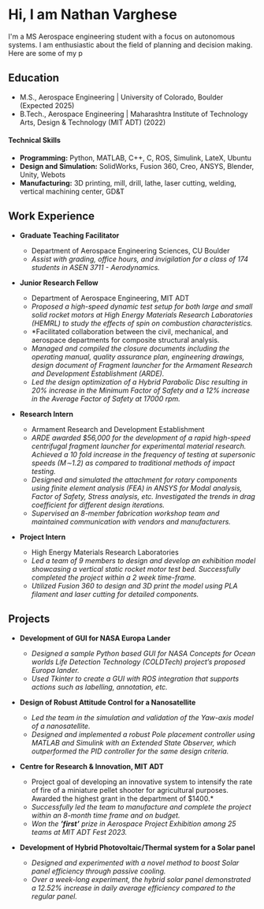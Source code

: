 

# Hi, I am Nathan Varghese

I'm a MS Aerospace engineering student with a focus on autonomous systems. I am enthusiastic about the field of planning and decision making. Here are some of my p


## Education
- M.S., Aerospace Engineering	| University of Colorado, Boulder (Expected 2025) 			        		
- B.Tech., Aerospace Engineering | Maharashtra Institute of Technology Arts, Design & Technology (MIT ADT) (2022)

#### Technical Skills 
- **Programming:** Python, MATLAB, C++, C, ROS, Simulink, LateX, Ubuntu
- **Design and Simulation:** SolidWorks, Fusion 360, Creo, ANSYS, Blender, Unity, Webots
- **Manufacturing:** 3D printing, mill, drill, lathe, laser cutting, welding, vertical machining center, GD&T

## Work Experience
- **Graduate Teaching Facilitator**
  - Department of Aerospace Engineering Sciences, CU Boulder
  - *Assist with grading, office hours, and invigilation for a class of 174 students in ASEN 3711 - Aerodynamics.*

- **Junior Research Fellow**
  - Department of Aerospace Engineering, MIT ADT
  - *Proposed a high-speed dynamic test setup for both large and small solid rocket motors at High Energy Materials Research Laboratories (HEMRL) to study the effects of spin on combustion characteristics.*
  - *Facilitated collaboration between the civil, mechanical, and aerospace departments for composite structural analysis.
  - *Managed and compiled the closure documents including the operating manual, quality assurance plan, engineering drawings, design document of Fragment launcher for the Armament Research and Development Establishment (ARDE).*
  -  *Led the design optimization of a Hybrid Parabolic Disc resulting in 20% increase in the Minimum Factor of Safety and a 12% increase in the Average Factor of Safety at 17000 rpm.*


- **Research Intern**
  - Armament Research and Development Establishment
  - *ARDE awarded $56,000 for the development of a rapid high-speed centrifugal fragment launcher for experimental material research. Achieved a 10 fold increase in the frequency of testing at supersonic speeds (M∼1.2) as compared to traditional methods of impact testing.*
  - *Designed and simulated the attachment for rotary components using finite element analysis (FEA) in ANSYS for Modal analysis, Factor of Safety, Stress analysis, etc. Investigated the trends in drag coefficient for different design iterations.*
  - *Supervised an 8-member fabrication workshop team and maintained communication with vendors and manufacturers.*

- **Project Intern**
  - High Energy Materials Research Laboratories
  - *Led a team of 9 members to design and develop an exhibition model showcasing a vertical static rocket motor test bed. Successfully completed the project within a 2 week time-frame.*
  - *Utilized Fusion 360 to design and 3D print the model using PLA filament and laser cutting for detailed components.*

## Projects
- **Development of GUI for NASA Europa Lander**
  - *Designed a sample Python based GUI for NASA Concepts for Ocean worlds Life Detection Technology (COLDTech) project’s proposed Europa lander.*
  - *Used Tkinter to create a GUI with ROS integration that supports actions such as labelling, annotation, etc.*

- **Design of Robust Attitude Control for a Nanosatellite**
  - *Led the team in the simulation and validation of the Yaw-axis model of a nanosatellite.*
  - *Designed and implemented a robust Pole placement controller using MATLAB and Simulink with an Extended State Observer, which outperformed the PID controller for the same design criteria.*

- **Centre for Research & Innovation, MIT ADT**
  - Project goal of developing an innovative system to intensify the rate of fire of a miniature pellet shooter for agricultural purposes. Awarded the highest grant in the department of $1400.*
  - *Successfully led the team to manufacture and complete the project within an 8-month time frame and on budget.*
  - *Won the **’first’** prize in Aerospace Project Exhibition among 25 teams at MIT ADT Fest 2023.*

- **Development of Hybrid Photovoltaic/Thermal system for a Solar panel**
  - *Designed and experimented with a novel method to boost Solar panel efficiency through passive cooling.*
  - *Over a week-long experiment, the hybrid solar panel demonstrated a 12.52% increase in daily average efficiency compared to the regular panel.*
